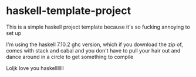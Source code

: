 # haskell-template-project

This is a simple haskell project template because it's so fucking annoying to set up

I'm using the haskell 7.10.2 ghc version, which if you download the zip of, comes with stack and cabal and you don't have to pull your hair out and dance around in a circle to get something to compile

Loljk love you haskelllllll
